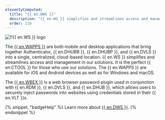 ```yaml
---
eleventyComputed:
  title: "{{ en.DWS }}"
  description: "{{ en.WS }} simplifies and streamlines access and management in our solutions."
  order: 110
---
```

![!!{{ en.WS }} logo](https://cdnweb.devolutions.net/images/projects/workspace/logos/workspace-color-shadow.svg)

The [{{ en.WAPPS }}](https://devolutions.net/workspace/) are both mobile and desktop applications that bring together Authenticator, {{ en.DHUBB }}, {{ en.DHUBP }}, and {{ en.DVLS }} into a single, centralized, cloud-based location. {{ en.WS }} simplifies and streamlines access and management in our solutions. It is the perfect {{ en.CTOOL }} for those who use our solutions. The {{ en.WAPPS }} are available for iOS and Android devices as well as for Windows and macOS.

The [{{ en.WBEX }}](https://devolutions.net/workspace/) is a web browser password plugin used in conjunction with {{ en.RDM }}, {{ en.DVLS }}, and {{ en.DHUB }}, which allows users to securely inject passwords into websites using credentials stored in their {{ en.VLT }}s.

{% snippet, "badgeHelp" %}
Learn more about [{{ en.DWS }}](/workspace/overview/what-is-workspace/).
{% endsnippet %}